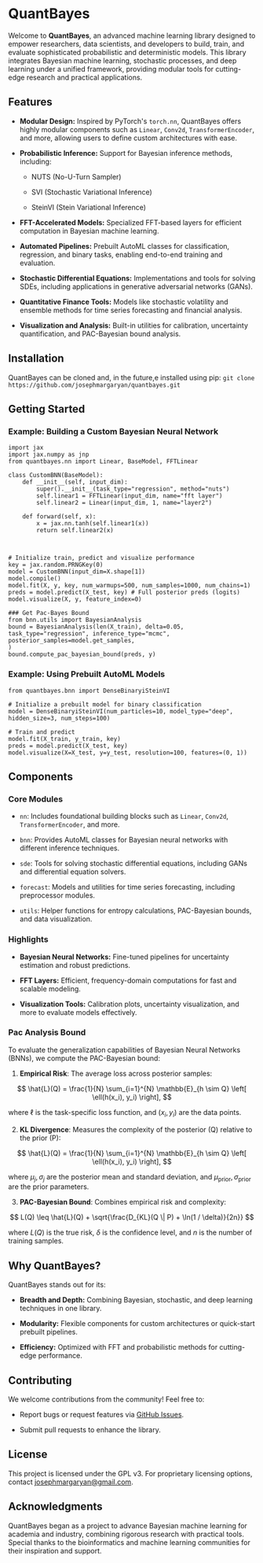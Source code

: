 
# QuantBayes

Welcome to **QuantBayes**, an advanced machine learning library designed to empower researchers, data scientists, and developers to build, train, and evaluate sophisticated probabilistic and deterministic models. This library integrates Bayesian machine learning, stochastic processes, and deep learning under a unified framework, providing modular tools for cutting-edge research and practical applications.

## Features

-   **Modular Design:** Inspired by PyTorch's `torch.nn`, QuantBayes offers highly modular components such as `Linear`, `Conv2d`, `TransformerEncoder`, and more, allowing users to define custom architectures with ease.
    
-   **Probabilistic Inference:** Support for Bayesian inference methods, including:
    
    -   NUTS (No-U-Turn Sampler)
        
    -   SVI (Stochastic Variational Inference)
        
    -   SteinVI (Stein Variational Inference)
        
-   **FFT-Accelerated Models:** Specialized FFT-based layers for efficient computation in Bayesian machine learning.
    
-   **Automated Pipelines:** Prebuilt AutoML classes for classification, regression, and binary tasks, enabling end-to-end training and evaluation.
    
-   **Stochastic Differential Equations:** Implementations and tools for solving SDEs, including applications in generative adversarial networks (GANs).
    
-   **Quantitative Finance Tools:** Models like stochastic volatility and ensemble methods for time series forecasting and financial analysis.
    
-   **Visualization and Analysis:** Built-in utilities for calibration, uncertainty quantification, and PAC-Bayesian bound analysis.
    

## Installation

QuantBayes can be cloned and, in the future,e installed using pip:
`git clone https://github.com/josephmargaryan/quantbayes.git`
## Getting Started

### Example: Building a Custom Bayesian Neural Network

    import jax
    import jax.numpy as jnp
    from quantbayes.nn import Linear, BaseModel, FFTLinear
    
    class CustomBNN(BaseModel):
        def __init__(self, input_dim):
            super().__init__(task_type="regression", method="nuts")
            self.linear1 = FFTLinear(input_dim, name="fft layer")
            self.linear2 = Linear(input_dim, 1, name="layer2")
    
        def forward(self, x):
            x = jax.nn.tanh(self.linear1(x))
            return self.linear2(x)
    
    
          
    # Initialize train, predict and visualize performance
    key = jax.random.PRNGKey(0)
    model = CustomBNN(input_dim=X.shape[1])
    model.compile()
    model.fit(X, y, key, num_warmups=500, num_samples=1000, num_chains=1)
    preds = model.predict(X_test, key) # Full posterior preds (logits)
    model.visualize(X, y, feature_index=0) 
    
    ### Get Pac-Bayes Bound
    from bnn.utils import BayesianAnalysis
    bound = BayesianAnalysis(len(X_train), delta=0.05, task_type="regression", inference_type="mcmc", posterior_samples=model.get_samples,
    )
    bound.compute_pac_bayesian_bound(preds, y)


### Example: Using Prebuilt AutoML Models

    from quantbayes.bnn import DenseBinaryiSteinVI
    
    # Initialize a prebuilt model for binary classification
    model = DenseBinaryiSteinVI(num_particles=10, model_type="deep", hidden_size=3, num_steps=100)
    
    # Train and predict
    model.fit(X_train, y_train, key)
    preds = model.predict(X_test, key)
    model.visualize(X=X_test, y=y_test, resolution=100, features=(0, 1))


## Components

### Core Modules

-   `nn`: Includes foundational building blocks such as `Linear`, `Conv2d`, `TransformerEncoder`, and more.
    
-   `bnn`: Provides AutoML classes for Bayesian neural networks with different inference techniques.
    
-   `sde`: Tools for solving stochastic differential equations, including GANs and differential equation solvers.
    
-   `forecast`: Models and utilities for time series forecasting, including preprocessor modules.
    
-   `utils`: Helper functions for entropy calculations, PAC-Bayesian bounds, and data visualization.
### Highlights

-   **Bayesian Neural Networks:** Fine-tuned pipelines for uncertainty estimation and robust predictions.
    
-   **FFT Layers:** Efficient, frequency-domain computations for fast and scalable modeling.
    
-   **Visualization Tools:** Calibration plots, uncertainty visualization, and more to evaluate models effectively.

### Pac Analysis Bound 
To evaluate the generalization capabilities of Bayesian Neural Networks (BNNs), we compute the PAC-Bayesian bound:

  

1. **Empirical Risk**: The average loss across posterior samples:

$$
\hat{L}(Q) = \frac{1}{N} \sum_{i=1}^{N} \mathbb{E}_{h \sim Q} \left[ \ell(h(x_i), y_i) \right],
$$

where $\ell$ is the task-specific loss function, and $(x_i, y_i)$ are the data points.

2. **KL Divergence**: Measures the complexity of the posterior \(Q\) relative to the prior \(P\):


$$
\hat{L}(Q) = \frac{1}{N} \sum_{i=1}^{N} \mathbb{E}_{h \sim Q} \left[ \ell(h(x_i), y_i) \right],
$$

where $\mu_j, \sigma_j$ are the posterior mean and standard deviation, and $\mu_{\text{prior}}, \sigma_{\text{prior}}$ are the prior parameters.

  

3. **PAC-Bayesian Bound**: Combines empirical risk and complexity:


$$
L(Q) \leq \hat{L}(Q) + \sqrt{\frac{D_{KL}(Q \| P) + \ln(1 / \delta)}{2n}}
$$

where $L(Q)$ is the true risk, $\delta$ is the confidence level, and $n$ is the number of training samples.

## Why QuantBayes?

QuantBayes stands out for its:

-   **Breadth and Depth:** Combining Bayesian, stochastic, and deep learning techniques in one library.
    
-   **Modularity:** Flexible components for custom architectures or quick-start prebuilt pipelines.
    
-   **Efficiency:** Optimized with FFT and probabilistic methods for cutting-edge performance.
    

## Contributing

We welcome contributions from the community! Feel free to:

-   Report bugs or request features via [GitHub Issues](https://github.com/josephmargaryan/quantbayes/issues).
    
-   Submit pull requests to enhance the library.
    

## License
This project is licensed under the GPL v3. For proprietary licensing options, contact josephmargaryan@gmail.com.

## Acknowledgments

QuantBayes began as a project to advance Bayesian machine learning for academia and industry, combining rigorous research with practical tools. Special thanks to the bioinformatics and machine learning communities for their inspiration and support.

